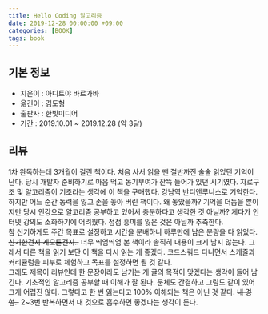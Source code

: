 ```yaml
---
title: Hello Coding 알고리즘
date: 2019-12-28 00:00:00 +09:00
categories: [BOOK]
tags: book
---
```




## 기본 정보
- 지은이 : 아디트야 바르가바
- 옮긴이 : 김도형
- 출판사 : 한빛미디어
- 기간 : 2019.10.01 ~ 2019.12.28 (약 3달)

## 리뷰
1차 완독하는데 3개월이 걸린 책이다. 처음 사서 읽을 땐 절반까진 술술 읽었던 기억이 난다. 당시 개발자 준비하기로 마음 먹고 동기부여가 잔뜩 들어가 있던 시기였다. 자료구조 및 알고리즘이 기초라는 생각에 이 책을 구매했다. 강남역 반디앤루니스로 기억한다.<br>
하지만 어느 순간 동력을 잃고 손을 놓아 버린 책이다. 왜 놓았을까? 기억을 더듬을 뿐이지만 당시 인강으로 알고리즘 공부하고 있어서 충분하다고 생각한 것 아닐까? 게다가 인터넷 강의도 소화하기에 어려웠다. 점점 흥미를 잃은 것은 아닐까 추측한다.<br>
참 신기하게도 주간 목표로 설정하고 시간을 분배하니 하루만에 남은 분량을 다 읽었다. ~~신기한건지 게으른건지..~~ 너무 띄엄띄엄 본 책이라 솔직히 내용이 크게 남지 않는다. 그래서 다른 책을 읽기 보단 이 책을 다시 읽는 게 좋겠다. 코드스쿼드 다니면서 스케줄과 커리큘럼을 피부로 체험하고 목표를 설정하면 될 것 같다.<br>
그래도 제목이 리뷰인데 한 문장이라도 남기는 게 글의 목적이 맞겠다는 생각이 들어 남긴다. 기초적인 알고리즘 공부할 때 이해가 잘 된다. 문체도 간결하고 그림도 같이 있어 크게 어렵진 않다. 그렇다고 한 번 읽는다고 100% 이해되는 책은 아닌 것 같다. ~~내 경험..~~ 2~3번 반복하면서 내 것으로 흡수하면 좋겠다는 생각이 든다.
